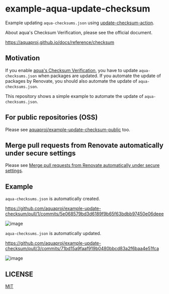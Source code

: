 # example-aqua-update-checksum

Example updating `aqua-checksums.json` using [update-checksum-action](https://github.com/aquaproj/update-checksum-action). 

About aqua's Checksum Verification, please see the official document.

https://aquaproj.github.io/docs/reference/checksum

## Motivation

If you enable [aqua's Checksum Verification](https://aquaproj.github.io/docs/reference/checksum),
you have to update `aqua-checksums.json` when packages are updated.
If you automate the update of packages by Renovate, you should also automate the update of `aqua-checksums.json`.

This repository shows a simple example to automate the update of `aqua-checksums.json`.

## For public repositories (OSS)

Please see [aquaproj/example-update-checksum-public](https://github.com/aquaproj/example-update-checksum-public) too.

## Merge pull requests from Renovate automatically under secure settings

Please see [Merge pull requests from Renovate automatically under secure settings](AUTOMERGE.md).

## Example

`aqua-checksums.json` is automatically created.

https://github.com/aquaproj/example-update-checksum/pull/1/commits/5e068579bd3d6189f9b65f63bdbb97450e06deee

![image](https://user-images.githubusercontent.com/13323303/193704192-b313a395-a294-43c8-b154-6f4f56b2865f.png)

`aqua-checksums.json` is automatically updated.

https://github.com/aquaproj/example-update-checksum/pull/3/commits/71bd15a9faaf919b0480bbcd83a2f6baa4e51fca

![image](https://user-images.githubusercontent.com/13323303/193705066-a26e2b08-1e05-4260-876c-3b37c8e0d1f8.png)

## LICENSE

[MIT](LICENSE)
